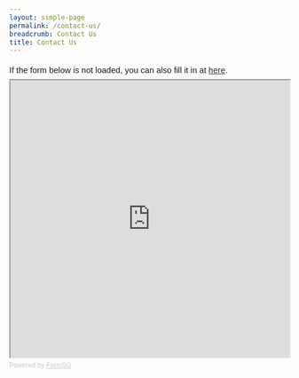 ```yaml
---
layout: simple-page
permalink: /contact-us/
breadcrumb: Contact Us
title: Contact Us
---
```


<div style="font-family: Sans-Serif;font-size: 15px;color: #000;opacity: 0.9; padding-top: 5px; padding-bottom: 8px">If the form below is not loaded, you can also fill it in at <a href="https://form.gov.sg/5ccff2c0f4552800107651c2">here</a>.</div>

<!-- Change the width and height values to suit you best --> 
<iframe src="https://form.gov.sg/5ccff2c0f4552800107651c2/embed" style=width:100%;height:500px></iframe>

<div style="font-family: Sans-Serif;font-size: 12px;color: #999;opacity: 0.5; padding-top: 5px">Powered by <a href=https://form.gov.sg style="color: #999">FormSG</a></div>